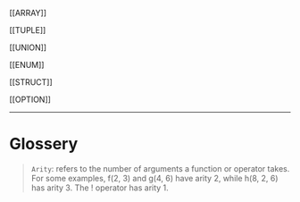 [[ARRAY]]

[[TUPLE]]

[[UNION]]

[[ENUM]]

[[STRUCT]]

[[OPTION]]

---

# Glossery

> `Arity`: refers to the number of arguments a function or operator takes. For some examples, f(2, 3) and g(4, 6) have arity 2, while h(8, 2, 6) has arity 3. The ! operator has arity 1.

